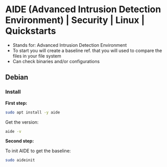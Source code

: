 # AIDE (Advanced Intrusion Detection Environment) | Security | Linux | Quickstarts
- Stands for: Advanced Intrusion Detection Environment
- To start you will create a baseline ref. that you will used to compare the files in your file system
- Can check binaries and/or configurations

## Debian
### Install
**First step:** 
```bash
sudo apt install -y aide
```
Get the version: 
```bash
aide -v
```
**Second step:** 

To init AIDE to get the baseline: 
```bash
sudo aideinit
```

